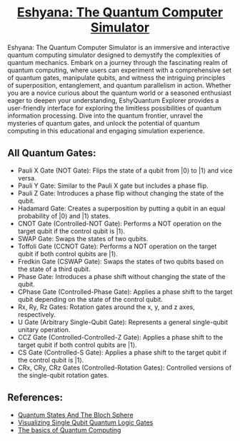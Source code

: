 <h1 align="center">
  <strong><a href="https://bithabib.github.io/quantum_computer_simulator/templates/quantum_gate_simulator.html">Eshyana: The Quantum Computer Simulator</a></strong>
</h1>
Eshyana: The Quantum Computer Simulator is an immersive and interactive quantum computing simulator designed to demystify the complexities of quantum mechanics. Embark on a journey through the fascinating realm of quantum computing, where users can experiment with a comprehensive set of quantum gates, manipulate qubits, and witness the intriguing principles of superposition, entanglement, and quantum parallelism in action. Whether you are a novice curious about the quantum world or a seasoned enthusiast eager to deepen your understanding, EshyQuantum Explorer provides a user-friendly interface for exploring the limitless possibilities of quantum information processing. Dive into the quantum frontier, unravel the mysteries of quantum gates, and unlock the potential of quantum computing in this educational and engaging simulation experience.

## All Quantum Gates: 
 - Pauli X Gate (NOT Gate): Flips the state of a qubit from |0⟩ to |1⟩ and vice versa.
 - Pauli Y Gate: Similar to the Pauli X gate but includes a phase flip.
 - Pauli Z Gate: Introduces a phase flip without changing the state of the qubit.
 - Hadamard Gate: Creates a superposition by putting a qubit in an equal probability of |0⟩ and |1⟩ states.
 - CNOT Gate (Controlled-NOT Gate): Performs a NOT operation on the target qubit if the control qubit is |1⟩.
 - SWAP Gate: Swaps the states of two qubits.
 - Toffoli Gate (CCNOT Gate): Performs a NOT operation on the target qubit if both control qubits are |1⟩.
 - Fredkin Gate (CSWAP Gate): Swaps the states of two qubits based on the state of a third qubit.
 - Phase Gate: Introduces a phase shift without changing the state of the qubit.
 - CPhase Gate (Controlled-Phase Gate): Applies a phase shift to the target qubit depending on the state of the control qubit.
 - Rx, Ry, Rz Gates: Rotation gates around the x, y, and z axes, respectively.
 - U Gate (Arbitrary Single-Qubit Gate): Represents a general single-qubit unitary operation.
 - CCZ Gate (Controlled-Controlled-Z Gate): Applies a phase shift to the target qubit if both control qubits are |1⟩.
 - CS Gate (Controlled-S Gate): Applies a phase shift to the target qubit if the control qubit is |1⟩.
 - CRx, CRy, CRz Gates (Controlled-Rotation Gates): Controlled versions of the single-qubit rotation gates.


 ## References:
   - [Quantum States And The Bloch Sphere](https://medium.com/quantum-untangled/quantum-states-and-the-bloch-sphere-9f3c0c445ea3)
   - [Visualizing Single Qubit Quantum Logic Gates](https://medium.com/quantum-untangled/visualizing-quantum-logic-gates-part-1-515bb7b58916)
   - [The basics of Quantum Computing](https://www.quantum-inspire.com/kbase/introduction-to-quantum-computing)

